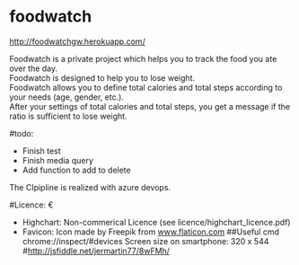 # foodwatch

http://foodwatchgw.herokuapp.com/


Foodwatch is a private project which helps you to track the food you ate over the day.<br> 
Foodwatch is designed to help you to lose weight.<br> 
Foodwatch allows you to define total calories and total steps according to your needs (age, gender, etc.).<br> 
After your settings of total calories and total steps, you get a message if the ratio is sufficient to lose weight.<br>

#todo:
* Finish test
* Finish media query
* Add function to add to delete

The CIpipline is realized with azure devops.

#Licence:
€
- Highchart: Non-commerical Licence (see licence/highchart_licence.pdf)
- Favicon:  Icon made by Freepik from www.flaticon.com
##Useful cmd
chrome://inspect/#devices
Screen size on smartphone: 320 x 544 #http://jsfiddle.net/jermartin77/8wFMh/
